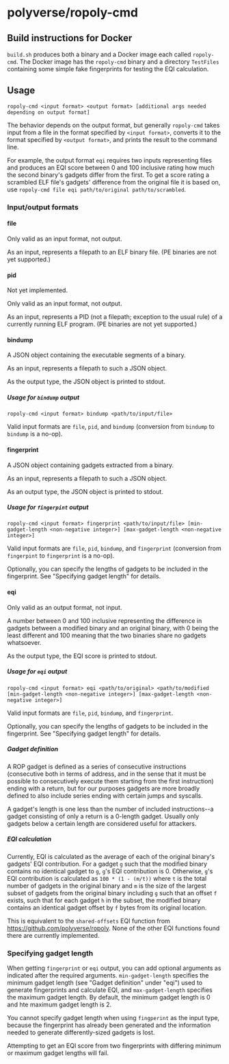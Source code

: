 # polyverse/ropoly-cmd

## Build instructions for Docker

`build.sh` produces both a binary and a Docker image each called `ropoly-cmd`. The Docker image has the `ropoly-cmd`
binary and a directory `TestFiles` containing some simple fake fingerprints for testing the EQI calculation.

## Usage

`ropoly-cmd <input format> <output format> [additional args needed depending on output format]`

The behavior depends on the output format, but generally `ropoly-cmd` takes input from a file in the format specified
by `<input format>`, converts it to the format specified by `<output format>`, and prints the result to the command line.

For example, the output format `eqi` requires two inputs representing files and produces an EQI score between 0 and 100
inclusive rating how much the second binary's gadgets differ from the first. To get a score rating a scrambled ELF file's
gadgets' difference from the original file it is based on, use `ropoly-cmd file eqi path/to/original path/to/scrambled`.

### Input/output formats

#### file

Only valid as an input format, not output.

As an input, represents a filepath to an ELF binary file. (PE binaries are not yet supported.)

#### pid

Not yet implemented.

Only valid as an input format, not output.

As an input, represents a PID (not a filepath; exception to the usual rule) of a currently running ELF program.
(PE binaries are not yet supported.)

#### bindump

A JSON object containing the executable segments of a binary.

As an input, represents a filepath to such a JSON object.

As the output type, the JSON object is printed to stdout.

##### Usage for `bindump` output

`ropoly-cmd <input format> bindump <path/to/input/file>`

Valid input formats are `file`, `pid`, and `bindump` (conversion from `bindump` to `bindump` is a no-op).

#### fingerprint

A JSON object containing gadgets extracted from a binary.

As an input, represents a filepath to such a JSON object.

As an output type, the JSON object is printed to stdout.

##### Usage for `fingerpint` output

`ropoly-cmd <input format> fingerprint <path/to/input/file> [min-gadget-length <non-negative integer>] [max-gadget-length <non-negative integer>]`

Valid input formats are `file`, `pid`, `bindump`, and `fingerprint` (conversion from `fingerpint` to `fingerprint` is a no-op).

Optionally, you can specify the lengths of gadgets to be included in the fingerprint. See "Specifying gadget length" for details.

#### eqi

Only valid as an output format, not input.

A number between 0 and 100 inclusive representing the difference in gadgets between a modified binary and an original binary,
with 0 being the least different and 100 meaning that the two binaries share no gadgets whatsoever.

As the output type, the EQI score is printed to stdout.

##### Usage for `eqi` output

`ropoly-cmd <input format> eqi <path/to/original> <path/to/modified [min-gadget-length <non-negative integer>] [max-gadget-length <non-negative integer>]`

Valid input formats are `file`, `pid`, `bindump`, and `fingerprint`.

Optionally, you can specify the lengths of gadgets to be included in the fingerprint. See "Specifying gadget length" for details.

##### Gadget definition

A ROP gadget is defined as a series of consecutive instructions (consecutive both in terms of address, and in the sense
that it must be possible to consecutively execute them starting from the first instruction) ending with a return,
but for our purposes gadgets are more broadly defined to also include series ending with certain jumps and syscalls.

A gadget's length is one less than the number of included instructions--a gadget consisting of only a return is a 0-length gadget.
Usually only gadgets below a certain length are considered useful for attackers.

##### EQI calculation

Currently, EQI is calculated as the average of each of the original binary's gadgets' EQI contribution. For a gadget `g`
such that the modified binary contains no identical gadget to `g`, `g`'s EQI contribution is 0. Otherwise, `g`'s EQI
contribution is calculated as `100 * (1 - (m/t))` where `t` is the total number of gadgets in the original binary and
`m` is the size of the largest subset of gadgets from the original binary including `g` such that an offset `f` exists,
such that for each gadget `h` in the subset, the modified binary contains an identical gadget offset by `f` bytes from
its original location.

This is equivalent to the `shared-offsets` EQI function from https://github.com/polyverse/ropoly. None of the other EQI
functions found there are currently implemented.

### Specifying gadget length

When getting `fingerprint` or `eqi` output, you can add optional arguments as indicated after the required arguments.
`min-gadget-length` specifies the minimum gadget length (see "Gadget definition" under "eqi") used to generate
fingerprints and calculate EQI, and `max-gadget-length` specifies the maximum gadget length. By default, the minimum
gadget length is 0 and hte maximum gadget length is 2.

You cannot specify gadget length when using `fingperint` as the input type, because the fingerprint has already been
generated and the information needed to generate differently-sized gadgets is lost.

Attempting to get an EQI score from two fingerprints with differing minimum or maximum gadget lengths will fail.